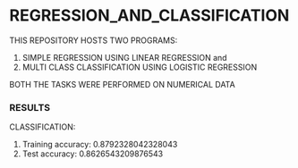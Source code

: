 # REGRESSION_AND_CLASSIFICATION

THIS REPOSITORY HOSTS TWO PROGRAMS:
1. SIMPLE REGRESSION USING LINEAR REGRESSION and
2. MULTI CLASS CLASSIFICATION USING LOGISTIC REGRESSION

BOTH THE TASKS WERE PERFORMED ON NUMERICAL DATA

<h3>RESULTS</h3>

CLASSIFICATION:
1. Training accuracy: 0.8792328042328043
2. Test accuracy: 0.8626543209876543


